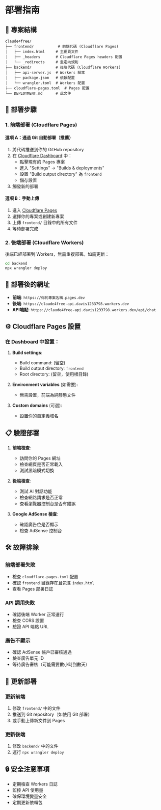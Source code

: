 # 部署指南

## 📁 專案結構
```
claude4free/
├── frontend/           # 前端代碼 (Cloudflare Pages)
│   ├── index.html     # 主網頁文件
│   ├── _headers       # Cloudflare Pages headers 配置
│   └── _redirects     # 重定向規則
├── backend/           # 後端代碼 (Cloudflare Workers)
│   ├── api-server.js  # Workers 腳本
│   ├── package.json   # 依賴配置
│   └── wrangler.toml  # Workers 配置
├── cloudflare-pages.toml  # Pages 配置
└── DEPLOYMENT.md      # 此文件
```

## 🚀 部署步驟

### 1. 前端部署 (Cloudflare Pages)

#### 選項 A：通過 Git 自動部署（推薦）
1. 將代碼推送到你的 GitHub repository
2. 在 [Cloudflare Dashboard](https://dash.cloudflare.com/pages) 中：
   - 點擊現有的 Pages 專案
   - 進入 "Settings" → "Builds & deployments"
   - 設置 "Build output directory" 為 `frontend`
   - 儲存設置
3. 觸發新的部署

#### 選項 B：手動上傳
1. 進入 [Cloudflare Pages](https://dash.cloudflare.com/pages)
2. 選擇你的專案或創建新專案
3. 上傳 `frontend/` 目錄中的所有文件
4. 等待部署完成

### 2. 後端部署 (Cloudflare Workers)

後端已經部署到 Workers，無需重複部署。如需更新：

```bash
cd backend
npx wrangler deploy
```

## 🔗 部署後的網址

- **前端**: `https://你的專案名稱.pages.dev`
- **後端**: `https://claude4free-api.davis1233798.workers.dev`
- **API端點**: `https://claude4free-api.davis1233798.workers.dev/api/chat`

## ⚙️ Cloudflare Pages 設置

### 在 Dashboard 中設置：
1. **Build settings**:
   - Build command: (留空)
   - Build output directory: `frontend`
   - Root directory: (留空，使用根目錄)

2. **Environment variables** (如需要):
   - 無需設置，前端為純靜態文件

3. **Custom domains** (可選):
   - 設置你的自定義域名

## 📋 驗證部署

1. **前端檢查**:
   - 訪問你的 Pages 網址
   - 檢查網頁是否正常載入
   - 測試黑暗模式切換

2. **後端檢查**:
   - 測試 AI 對話功能
   - 檢查網路請求是否正常
   - 查看瀏覽器控制台是否有錯誤

3. **Google AdSense 檢查**:
   - 確認廣告位是否顯示
   - 檢查 AdSense 控制台

## 🛠️ 故障排除

### 前端部署失敗
- 檢查 `cloudflare-pages.toml` 配置
- 確認 `frontend` 目錄存在且包含 `index.html`
- 查看 Pages 部署日誌

### API 調用失敗
- 確認後端 Worker 正常運行
- 檢查 CORS 設置
- 驗證 API 端點 URL

### 廣告不顯示
- 確認 AdSense 帳戶已審核通過
- 檢查廣告單元 ID
- 等待廣告審核（可能需要數小時到數天）

## 📝 更新部署

### 更新前端
1. 修改 `frontend/` 中的文件
2. 推送到 Git repository（如使用 Git 部署）
3. 或手動上傳新文件到 Pages

### 更新後端
1. 修改 `backend/` 中的文件
2. 運行 `npx wrangler deploy`

## 🔒 安全注意事項

- 定期檢查 Workers 日誌
- 監控 API 使用量
- 確保環境變量安全
- 定期更新依賴包 